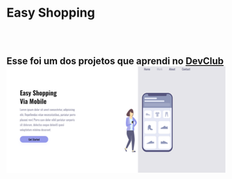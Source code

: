 <h1>Easy Shopping</h1>
<br>
<br>
<h2>Esse foi um dos projetos que aprendi no <a href="https://rodolfomori.com.br/">DevClub</a>

<img src="https://github.com/Edi-Dantas/projeto-easy-shopping/blob/master/img/easy-descktop.png?raw=true" />
